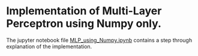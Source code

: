 # Implementation of Multi-Layer Perceptron using Numpy only.<br>
The jupyter notebook file <a href='MLP_using_Numpy.ipynb'>MLP_using_Numpy.ipynb</a> contains a step through explanation of the implementation.<br>

